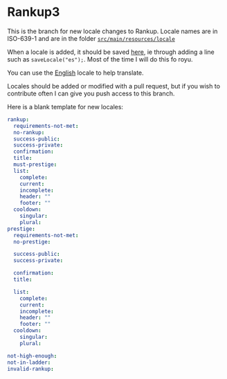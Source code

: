 # Rankup3

This is the branch for new locale changes to Rankup.
Locale names are in ISO-639-1 and are in the folder [`src/main/resources/locale`](https://github.com/okx-code/Rankup3/tree/locale/src/main/resources/locale)

When a locale is added, it should be saved [here](https://github.com/okx-code/Rankup3/blob/locale/src/main/java/sh/okx/rankup/Rankup.java#L193), ie through adding a line such as `saveLocale("es");`. Most of the time I will do this fo royu.

You can use the [English](https://github.com/okx-code/Rankup3/blob/locale/src/main/resources/locale/en.yml) locale to help translate.

Locales should be added or modified with a pull request, but if you wish to contribute often I can give you push access to this branch.

Here is a blank template for new locales:

```yaml
rankup:
  requirements-not-met: 
  no-rankup: 
  success-public: 
  success-private: 
  confirmation: 
  title:  
  must-prestige: 
  list:
    complete: 
    current: 
    incomplete: 
    header: ""
    footer: ""
  cooldown:
    singular: 
    plural: 
prestige:
  requirements-not-met: 
  no-prestige: 

  success-public: 
  success-private: 

  confirmation: 
  title: 

  list:
    complete: 
    current: 
    incomplete: 
    header: ""
    footer: ""
  cooldown:
    singular: 
    plural: 

not-high-enough: 
not-in-ladder: 
invalid-rankup: 
```
